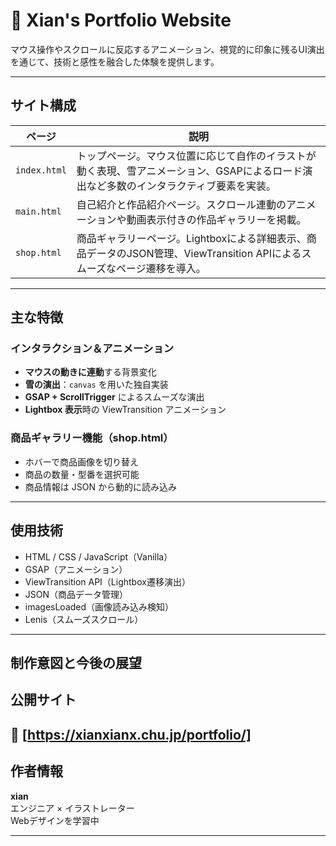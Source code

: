 # 🎨 Xian's Portfolio Website

マウス操作やスクロールに反応するアニメーション、視覚的に印象に残るUI演出を通じて、技術と感性を融合した体験を提供します。

---

## サイト構成

| ページ | 説明 |
|-------|------|
| `index.html` | トップページ。マウス位置に応じて自作のイラストが動く表現、雪アニメーション、GSAPによるロード演出など多数のインタラクティブ要素を実装。 |
| `main.html` | 自己紹介と作品紹介ページ。スクロール連動のアニメーションや動画表示付きの作品ギャラリーを掲載。 |
| `shop.html` | 商品ギャラリーページ。Lightboxによる詳細表示、商品データのJSON管理、ViewTransition APIによるスムーズなページ遷移を導入。|

---

##  主な特徴

### インタラクション＆アニメーション
- **マウスの動きに連動**する背景変化
- **雪の演出**：`canvas` を用いた独自実装
- **GSAP + ScrollTrigger** によるスムーズな演出
- **Lightbox 表示**時の ViewTransition アニメーション

###  商品ギャラリー機能（shop.html）
- ホバーで商品画像を切り替え
- 商品の数量・型番を選択可能
- 商品情報は JSON から動的に読み込み

---

##  使用技術

- HTML / CSS / JavaScript（Vanilla）
- GSAP（アニメーション）
- ViewTransition API（Lightbox遷移演出）
- JSON（商品データ管理）
- imagesLoaded（画像読み込み検知）
- Lenis（スムーズスクロール）

---

## 制作意図と今後の展望


## 公開サイト

🔗 [https://xianxianx.chu.jp/portfolio/]
---

## 作者情報

**xian**  
エンジニア × イラストレーター  
Webデザインを学習中  

---

